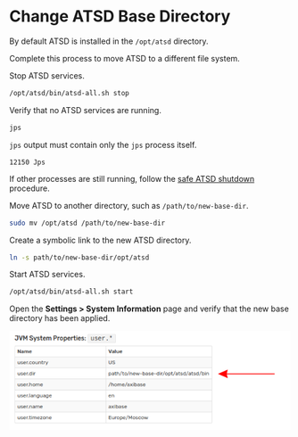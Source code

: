 # Change ATSD Base Directory

By default ATSD is installed in the `/opt/atsd` directory.

Complete this process to move ATSD to a different file system.

Stop ATSD services.

```sh
/opt/atsd/bin/atsd-all.sh stop
```

Verify that no ATSD services are running.

```sh
jps
```

`jps` output must contain only the `jps` process itself.

```ls
12150 Jps
```

If other processes are still running, follow the [safe ATSD shutdown](restarting.md#stopping-services) procedure.

Move ATSD to another directory, such as `/path/to/new-base-dir`.

```sh
sudo mv /opt/atsd /path/to/new-base-dir
```

Create a symbolic link to the new ATSD directory.

```sh
ln -s path/to/new-base-dir/opt/atsd
```

Start ATSD services.

```sh
/opt/atsd/bin/atsd-all.sh start
```

Open the **Settings > System Information** page and verify that the new base directory has been applied.

![](./images/new-base-dir.png)